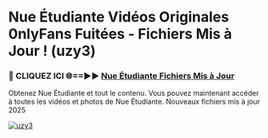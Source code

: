 # Nue Étudiante Vidéos Originales 0nlyFans Fuitées - Fichiers Mis à Jour ! (uzy3)

<h3>🔴 CLIQUEZ ICI 🌐==►► <a href="https://tinyurl.com/2pmr4ezf" rel="nofollow">Nue Étudiante Fichiers Mis à Jour</a></h3>

Obtenez Nue Étudiante et tout le contenu. Vous pouvez maintenant accéder à toutes les vidéos et photos de Nue Étudiante. Nouveaux fichiers mis à jour 2025

[![uzy3](https://i.imgur.com/6SNvagu.gif)](https://tinyurl.com/2pmr4ezf)
